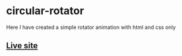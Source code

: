 # circular-rotator

Here I have created a simple rotator animation with html and css only

## [Live site](https://rotator-byalthaf.netlify.app/)
